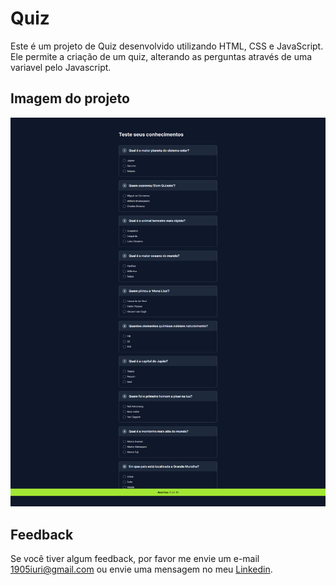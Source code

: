 
# Quiz

Este é um projeto de Quiz desenvolvido utilizando HTML, CSS e JavaScript. Ele permite a criação de um quiz, alterando as perguntas através de uma variavel pelo Javascript.


## Imagem do projeto

![Imagem do projeto.](https://github.com/iuricontarelli/nlw-quiz/blob/main/src/screencapture.png)


## Feedback

Se você tiver algum feedback, por favor me envie um e-mail 1905iuri@gmail.com ou envie uma mensagem no meu [Linkedin](https://www.linkedin.com/in/iuricontarelli/).

